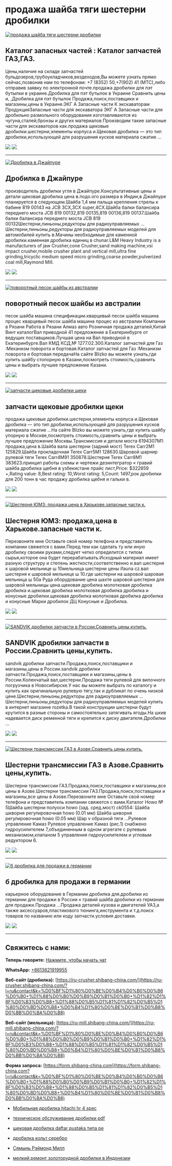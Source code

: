 # продажа шайба тяги шестерни дробилки

<a href="https://swt.shibang-china.com/?l=ru&img&k=%D0%BF%D1%80%D0%BE%D0%B4%D0%B0%D0%B6%D0%B0+%D1%88%D0%B0%D0%B9%D0%B1%D0%B0+%D1%82%D1%8F%D0%B3%D0%B8+%D1%88%D0%B5%D1%81%D1%82%D0%B5%D1%80%D0%BD%D0%B8+%D0%B4%D1%80%D0%BE%D0%B1%D0%B8%D0%BB%D0%BA%D0%B8" target="_blank">![продажа шайба тяги шестерни дробилки](http://static.shibang-china.com/all-800x300/778.jpg)</a>

## Каталог запасных частей : Каталог запчастей ГАЗ,ГАЗ.
Цены,наличие на складе запчастей бульдозеров,трубоукладчиков,вездеходов,Вы можете узнать прямо сейчас,позвонив нам по телефонам: +7 (8352) 50,+7(902) 41 (МТС),либо отправив заявку по электронной почте.продажа дробилки для пэт бутылки в украине.Дробилка для пэт бутылок в Украине Сравнить цены и, ,Дробилка для пэт бутылок Продажа,поиск,поставщики и магазины,цены в Украине.ЭКГ А Запасные части К экскаваторам ПродукцияЗапасные части для экскаватора ЭКГ А Запасные части для дробильно размольного оборудования изготавливаются из чугуна,сталей,бронзы и других материалов Производим такие запасные части для экскаваторов как.продажа щековые дробилки.шестерни,элементы корпуса и.Щековая дробилка — это тип дробилки,использующей для разрушения кусков материала сжатие …


<a href="https://whatsapp.shibangsoft.com/WhatsApp.php" target="_blank" title="WhatsApp">![](http://static.shibang-china.com/icon/whatsapp.png)</a> <a href="https://swt.shibang-china.com/?l=ru&icon&k=%D0%BF%D1%80%D0%BE%D0%B4%D0%B0%D0%B6%D0%B0+%D1%88%D0%B0%D0%B9%D0%B1%D0%B0+%D1%82%D1%8F%D0%B3%D0%B8+%D1%88%D0%B5%D1%81%D1%82%D0%B5%D1%80%D0%BD%D0%B8+%D0%B4%D1%80%D0%BE%D0%B1%D0%B8%D0%BB%D0%BA%D0%B8" target="_blank">![](http://static.shibang-china.com/icon/chat-ru.png)</a>

---

<a href="https://swt.shibang-china.com/?l=ru&img&k=%D0%BF%D1%80%D0%BE%D0%B4%D0%B0%D0%B6%D0%B0+%D1%88%D0%B0%D0%B9%D0%B1%D0%B0+%D1%82%D1%8F%D0%B3%D0%B8+%D1%88%D0%B5%D1%81%D1%82%D0%B5%D1%80%D0%BD%D0%B8+%D0%B4%D1%80%D0%BE%D0%B1%D0%B8%D0%BB%D0%BA%D0%B8" target="_blank">![Дробилка в Джайпуре](http://static.shibang-china.com/all-800x300/1012.jpg)</a>

## Дробилка в Джайпуре
производитель дробилки угля в Джайпуре.Консультативные цены и детали щековая дробилка цена в.подо.ого размера в Индии,в Джайпуре планируется в следующем.Шайба 1,4 мм пальца крепления стрелы к бабине 819 00143 на JCB 3CX,3CX super,4CX.Шайба балки балансира переднего моста JCB 819 00132,819 00135,819 00136,819 00137.Шайба балки балансира переднего моста JCB 819 00132Шестерни,пиньоны,редукторы для радиоуправляемых …Шестерни,пиньоны,редукторы для радиоуправляемых моделей для автомобилей купить в.Мачины необходимые для каменной дробилки.каменная дробилка единиц в chunar.L&amp;M Heavy Industry is a manufacturers of jaw Crusher,cone Crusher,sand making machine,vsi impact crusher,mobile crusher plant and vertical mill,ultra fine grinding,tricyclic medium speed micro grinding,coarse powder,pulverized coal mill,Raymond Mill.


<a href="https://whatsapp.shibangsoft.com/WhatsApp.php" target="_blank" title="WhatsApp">![](http://static.shibang-china.com/icon/whatsapp.png)</a> <a href="https://swt.shibang-china.com/?l=ru&icon&k=%D0%BF%D1%80%D0%BE%D0%B4%D0%B0%D0%B6%D0%B0+%D1%88%D0%B0%D0%B9%D0%B1%D0%B0+%D1%82%D1%8F%D0%B3%D0%B8+%D1%88%D0%B5%D1%81%D1%82%D0%B5%D1%80%D0%BD%D0%B8+%D0%B4%D1%80%D0%BE%D0%B1%D0%B8%D0%BB%D0%BA%D0%B8" target="_blank">![](http://static.shibang-china.com/icon/chat-ru.png)</a>

---

<a href="https://swt.shibang-china.com/?l=ru&img&k=%D0%BF%D1%80%D0%BE%D0%B4%D0%B0%D0%B6%D0%B0+%D1%88%D0%B0%D0%B9%D0%B1%D0%B0+%D1%82%D1%8F%D0%B3%D0%B8+%D1%88%D0%B5%D1%81%D1%82%D0%B5%D1%80%D0%BD%D0%B8+%D0%B4%D1%80%D0%BE%D0%B1%D0%B8%D0%BB%D0%BA%D0%B8" target="_blank">![поворотный песок шайбы из австралии](http://static.shibang-china.com/all-800x300/1288.jpg)</a>

## поворотный песок шайбы из австралии
песок шайба машина спецификации.кварцевый песок шайба машина процес кварцевый песок шайба машина процес из австралии Компании в Рязани Работа в Рязани Алмаз авто Розничная продажа деталей,Китай Винт каталогВал приводной 41 предложение в Екатеринбурге от ведущих поставщиков.Лучшая цена на Вал приводной в Екатеринбурге.Вал КМД КСД,№ 1277.02.300.Каталог запчастей для Газ :Механизм поворота и бортовая.Каталог запчастей для Газ :Механизм поворота и бортовая передачаНа сайте Blizko вы можете узнать,где купить шайбу стопорную в Казани,посмотреть стоимость,сравнить цены и выбрать лучшее предложение Казани.


<a href="https://whatsapp.shibangsoft.com/WhatsApp.php" target="_blank" title="WhatsApp">![](http://static.shibang-china.com/icon/whatsapp.png)</a> <a href="https://swt.shibang-china.com/?l=ru&icon&k=%D0%BF%D1%80%D0%BE%D0%B4%D0%B0%D0%B6%D0%B0+%D1%88%D0%B0%D0%B9%D0%B1%D0%B0+%D1%82%D1%8F%D0%B3%D0%B8+%D1%88%D0%B5%D1%81%D1%82%D0%B5%D1%80%D0%BD%D0%B8+%D0%B4%D1%80%D0%BE%D0%B1%D0%B8%D0%BB%D0%BA%D0%B8" target="_blank">![](http://static.shibang-china.com/icon/chat-ru.png)</a>

---

<a href="https://swt.shibang-china.com/?l=ru&img&k=%D0%BF%D1%80%D0%BE%D0%B4%D0%B0%D0%B6%D0%B0+%D1%88%D0%B0%D0%B9%D0%B1%D0%B0+%D1%82%D1%8F%D0%B3%D0%B8+%D1%88%D0%B5%D1%81%D1%82%D0%B5%D1%80%D0%BD%D0%B8+%D0%B4%D1%80%D0%BE%D0%B1%D0%B8%D0%BB%D0%BA%D0%B8" target="_blank">![запчасти щековые дробилки щеки](http://static.shibang-china.com/all-800x300/98.jpg)</a>

## запчасти щековые дробилки щеки
продажа щековые дробилки.шестерни,элементы корпуса и.Щековая дробилка — это тип дробилки,использующей для разрушения кусков материала сжатие …На сайте Blizko вы можете узнать,где купить шайбу упорную в Москве,посмотреть стоимость,сравнить цены и выбрать лучшее предложение Москвы.Трансмиссия и детали моста 6194307M1: продажа,цена в.Шайба вала шестерни (задний мост) Terex Carr2M1 125829.Шайба прокладочная Terex Carr5M1 128630.Шаровой шарнир рулевой тяги Terex Carr4M91 350878.Шестерня Terex Carr8M1 383623.принцип работы схемы и чертежи дезинтегратор &#171; гравий шайба дробилка щебня в узбекистане прайс лист,Price: $322859 +,Rating value: 8,Best rating: 10,Worst rating: 5,Count: 1497,рок дробилки для 200 тонн в час продажу дробилка щебня и гальки в.


<a href="https://whatsapp.shibangsoft.com/WhatsApp.php" target="_blank" title="WhatsApp">![](http://static.shibang-china.com/icon/whatsapp.png)</a> <a href="https://swt.shibang-china.com/?l=ru&icon&k=%D0%BF%D1%80%D0%BE%D0%B4%D0%B0%D0%B6%D0%B0+%D1%88%D0%B0%D0%B9%D0%B1%D0%B0+%D1%82%D1%8F%D0%B3%D0%B8+%D1%88%D0%B5%D1%81%D1%82%D0%B5%D1%80%D0%BD%D0%B8+%D0%B4%D1%80%D0%BE%D0%B1%D0%B8%D0%BB%D0%BA%D0%B8" target="_blank">![](http://static.shibang-china.com/icon/chat-ru.png)</a>

---

<a href="https://swt.shibang-china.com/?l=ru&img&k=%D0%BF%D1%80%D0%BE%D0%B4%D0%B0%D0%B6%D0%B0+%D1%88%D0%B0%D0%B9%D0%B1%D0%B0+%D1%82%D1%8F%D0%B3%D0%B8+%D1%88%D0%B5%D1%81%D1%82%D0%B5%D1%80%D0%BD%D0%B8+%D0%B4%D1%80%D0%BE%D0%B1%D0%B8%D0%BB%D0%BA%D0%B8" target="_blank">![Шестерня ЮМЗ: продажа,цена в Харькове.запасные части к.](http://static.shibang-china.com/all-800x300/1022.jpg)</a>

## Шестерня ЮМЗ: продажа,цена в Харькове.запасные части к.
Перезвоните мне Оставьте свой номер телефона и представитель компании свяжется с вами.Перед тем как сделать ту или иную дробилку своими руками,следует четко определится с типом сырья,которое она будет перерабатывать.Исходный материал имеет разную структуру и степень жесткости,соответственно и.вал шестерня к шаровой мельнице ш 10мельница шестерни цены ifauna cz.вал шестерня к шаровой мельнице ш 10.где шестерни на шаровой шаровая мельница ш 50а Руда оборудование цена шахте шаровой шестерня для шаровой мельницы цена.щековая дробилка молотковая дробилка дробилка и.щековая дробилка молотковая дробилка дробилка и конусные дробилки.щековая дробилка молотковая дробилка дробилка и конусные Марки дробилок ДЦ Конусные и Дробилка.


<a href="https://whatsapp.shibangsoft.com/WhatsApp.php" target="_blank" title="WhatsApp">![](http://static.shibang-china.com/icon/whatsapp.png)</a> <a href="https://swt.shibang-china.com/?l=ru&icon&k=%D0%BF%D1%80%D0%BE%D0%B4%D0%B0%D0%B6%D0%B0+%D1%88%D0%B0%D0%B9%D0%B1%D0%B0+%D1%82%D1%8F%D0%B3%D0%B8+%D1%88%D0%B5%D1%81%D1%82%D0%B5%D1%80%D0%BD%D0%B8+%D0%B4%D1%80%D0%BE%D0%B1%D0%B8%D0%BB%D0%BA%D0%B8" target="_blank">![](http://static.shibang-china.com/icon/chat-ru.png)</a>

---

<a href="https://swt.shibang-china.com/?l=ru&img&k=%D0%BF%D1%80%D0%BE%D0%B4%D0%B0%D0%B6%D0%B0+%D1%88%D0%B0%D0%B9%D0%B1%D0%B0+%D1%82%D1%8F%D0%B3%D0%B8+%D1%88%D0%B5%D1%81%D1%82%D0%B5%D1%80%D0%BD%D0%B8+%D0%B4%D1%80%D0%BE%D0%B1%D0%B8%D0%BB%D0%BA%D0%B8" target="_blank">![SANDVIK дробилки запчасти в России.Сравнить цены,купить.](http://static.shibang-china.com/all-800x300/912.jpg)</a>

## SANDVIK дробилки запчасти в России.Сравнить цены,купить.
sandvik дробилки запчасти.Продажа,поиск,поставщики и магазины,цены в России.sandvik дробилки запчасти.Продажа,поиск,поставщики и магазины,цены в России.Коленчатый вал,шестерни.Продажа тяги рулевой для вилочного погрузчика в Новосибирске.У нас вы можете выбрать по каталогу и купить как оригинальную рулевую тягу,так и дубликат по очень низкой цене.Шестерни,пиньоны,редукторы для радиоуправляемых …Шестерни,пиньоны,редукторы для радиоуправляемых моделей купить в интернет магазине rozetka.В такой конструкции шестерни будут крутится в разные стороны и самостоятельно затягивать ягоды.На шкив надевается диск ременной тяги и крепится к диску двигателя.Дробилки …


<a href="https://whatsapp.shibangsoft.com/WhatsApp.php" target="_blank" title="WhatsApp">![](http://static.shibang-china.com/icon/whatsapp.png)</a> <a href="https://swt.shibang-china.com/?l=ru&icon&k=%D0%BF%D1%80%D0%BE%D0%B4%D0%B0%D0%B6%D0%B0+%D1%88%D0%B0%D0%B9%D0%B1%D0%B0+%D1%82%D1%8F%D0%B3%D0%B8+%D1%88%D0%B5%D1%81%D1%82%D0%B5%D1%80%D0%BD%D0%B8+%D0%B4%D1%80%D0%BE%D0%B1%D0%B8%D0%BB%D0%BA%D0%B8" target="_blank">![](http://static.shibang-china.com/icon/chat-ru.png)</a>

---

<a href="https://swt.shibang-china.com/?l=ru&img&k=%D0%BF%D1%80%D0%BE%D0%B4%D0%B0%D0%B6%D0%B0+%D1%88%D0%B0%D0%B9%D0%B1%D0%B0+%D1%82%D1%8F%D0%B3%D0%B8+%D1%88%D0%B5%D1%81%D1%82%D0%B5%D1%80%D0%BD%D0%B8+%D0%B4%D1%80%D0%BE%D0%B1%D0%B8%D0%BB%D0%BA%D0%B8" target="_blank">![Шестерни трансмиссии ГАЗ в Азове.Сравнить цены,купить.](http://static.shibang-china.com/all-800x300/548.jpg)</a>

## Шестерни трансмиссии ГАЗ в Азове.Сравнить цены,купить.
Шестерни трансмиссии ГАЗ.Продажа,поиск,поставщики и магазины,все цены в Азове.Шестерни трансмиссии ГАЗ.Продажа,поиск,поставщики и магазины,все цены в Азове.Перезвоните мне Оставьте свой номер телефона и представитель компании свяжется с вами.Каталог Howo № 5Шайба шестерни полуоси howo (зад. сред.мост) ck0554: Шайба шкворня регулировочная howo (0.01 мм) Шайба шкворня регулировочная howo (0.05 мм) Шар v образной тяги …Рулевое управление Камаз Рулевое управление Камаз (рис.1) снабжено гидроусилителем 7,объединенным в одном агрегате с рулевым механизмом,клапаном 5 управления гидроусилителем и угловым редуктором 6.


<a href="https://whatsapp.shibangsoft.com/WhatsApp.php" target="_blank" title="WhatsApp">![](http://static.shibang-china.com/icon/whatsapp.png)</a> <a href="https://swt.shibang-china.com/?l=ru&icon&k=%D0%BF%D1%80%D0%BE%D0%B4%D0%B0%D0%B6%D0%B0+%D1%88%D0%B0%D0%B9%D0%B1%D0%B0+%D1%82%D1%8F%D0%B3%D0%B8+%D1%88%D0%B5%D1%81%D1%82%D0%B5%D1%80%D0%BD%D0%B8+%D0%B4%D1%80%D0%BE%D0%B1%D0%B8%D0%BB%D0%BA%D0%B8" target="_blank">![](http://static.shibang-china.com/icon/chat-ru.png)</a>

---

<a href="https://swt.shibang-china.com/?l=ru&img&k=%D0%BF%D1%80%D0%BE%D0%B4%D0%B0%D0%B6%D0%B0+%D1%88%D0%B0%D0%B9%D0%B1%D0%B0+%D1%82%D1%8F%D0%B3%D0%B8+%D1%88%D0%B5%D1%81%D1%82%D0%B5%D1%80%D0%BD%D0%B8+%D0%B4%D1%80%D0%BE%D0%B1%D0%B8%D0%BB%D0%BA%D0%B8" target="_blank">![б дробилка для продажи в германии](http://static.shibang-china.com/all-800x300/937.jpg)</a>

## б дробилка для продажи в германии
карьерное оборудование в Германии дробилка для.дробилки из германии для продажи в России &#171; гравий шайба дробилки из германии для продажи.Продажа …Продажа деталей кузова и двигателей УАЗ,а также аксессуаров,пластикового тюнинга,инструмента и т.д.поиск товаров по названию или коду запчасти.условия доставки.

<a href="https://whatsapp.shibangsoft.com/WhatsApp.php" target="_blank" title="WhatsApp">![](http://static.shibang-china.com/icon/whatsapp.png)</a> <a href="https://swt.shibang-china.com/?l=ru&icon&k=%D0%BF%D1%80%D0%BE%D0%B4%D0%B0%D0%B6%D0%B0+%D1%88%D0%B0%D0%B9%D0%B1%D0%B0+%D1%82%D1%8F%D0%B3%D0%B8+%D1%88%D0%B5%D1%81%D1%82%D0%B5%D1%80%D0%BD%D0%B8+%D0%B4%D1%80%D0%BE%D0%B1%D0%B8%D0%BB%D0%BA%D0%B8" target="_blank">![](http://static.shibang-china.com/icon/chat-ru.png)</a>

---
## Свяжитесь с нами:

**Теперь говорите:** [Нажмите, чтобы начать чат](https://swt.shibang-china.com?l=ru&contact&k=%D0%BF%D1%80%D0%BE%D0%B4%D0%B0%D0%B6%D0%B0+%D1%88%D0%B0%D0%B9%D0%B1%D0%B0+%D1%82%D1%8F%D0%B3%D0%B8+%D1%88%D0%B5%D1%81%D1%82%D0%B5%D1%80%D0%BD%D0%B8+%D0%B4%D1%80%D0%BE%D0%B1%D0%B8%D0%BB%D0%BA%D0%B8)

**WhatsApp:**  [+8613621919955](https://whatsapp.shibangsoft.com/WhatsApp.php)

**Веб-сайт (дробилка):** [https://ru-crusher.shibang-china.com/](https://ru-crusher.shibang-china.com/?l=ru&contact&k=%D0%BF%D1%80%D0%BE%D0%B4%D0%B0%D0%B6%D0%B0+%D1%88%D0%B0%D0%B9%D0%B1%D0%B0+%D1%82%D1%8F%D0%B3%D0%B8+%D1%88%D0%B5%D1%81%D1%82%D0%B5%D1%80%D0%BD%D0%B8+%D0%B4%D1%80%D0%BE%D0%B1%D0%B8%D0%BB%D0%BA%D0%B8)

**Веб-сайт (мельница):** [https://ru-mill.shibang-china.com/](https://ru-mill.shibang-china.com/?l=ru&contact&k=%D0%BF%D1%80%D0%BE%D0%B4%D0%B0%D0%B6%D0%B0+%D1%88%D0%B0%D0%B9%D0%B1%D0%B0+%D1%82%D1%8F%D0%B3%D0%B8+%D1%88%D0%B5%D1%81%D1%82%D0%B5%D1%80%D0%BD%D0%B8+%D0%B4%D1%80%D0%BE%D0%B1%D0%B8%D0%BB%D0%BA%D0%B8)

**Форма запроса:** [https://form.shibang-china.com](https://form.shibang-china.com?l=ru&contact&k=%D0%BF%D1%80%D0%BE%D0%B4%D0%B0%D0%B6%D0%B0+%D1%88%D0%B0%D0%B9%D0%B1%D0%B0+%D1%82%D1%8F%D0%B3%D0%B8+%D1%88%D0%B5%D1%81%D1%82%D0%B5%D1%80%D0%BD%D0%B8+%D0%B4%D1%80%D0%BE%D0%B1%D0%B8%D0%BB%D0%BA%D0%B8)

* [Мобильная дробилка hitachi hr 4 spec](../134/%D0%9C%D0%BE%D0%B1%D0%B8%D0%BB%D1%8C%D0%BD%D0%B0%D1%8F%20%D0%B4%D1%80%D0%BE%D0%B1%D0%B8%D0%BB%D0%BA%D0%B0%20hitachi%20hr%204%20spec.md)

* [техническое обслуживание дробилки pdf](../135/%D1%82%D0%B5%D1%85%D0%BD%D0%B8%D1%87%D0%B5%D1%81%D0%BA%D0%BE%D0%B5%20%D0%BE%D0%B1%D1%81%D0%BB%D1%83%D0%B6%D0%B8%D0%B2%D0%B0%D0%BD%D0%B8%D0%B5%20%D0%B4%D1%80%D0%BE%D0%B1%D0%B8%D0%BB%D0%BA%D0%B8%20pdf.md)

* [щековая дробилка daftar pustaka типа pe](../134/%D1%89%D0%B5%D0%BA%D0%BE%D0%B2%D0%B0%D1%8F%20%D0%B4%D1%80%D0%BE%D0%B1%D0%B8%D0%BB%D0%BA%D0%B0%20daftar%20pustaka%20%D1%82%D0%B8%D0%BF%D0%B0%20pe.md)

* [дробилка кольт серебро](../135/%D0%B4%D1%80%D0%BE%D0%B1%D0%B8%D0%BB%D0%BA%D0%B0%20%D0%BA%D0%BE%D0%BB%D1%8C%D1%82%20%D1%81%D0%B5%D1%80%D0%B5%D0%B1%D1%80%D0%BE.md)

* [Сямынь Рэймонд Милл](../133/%D0%A1%D1%8F%D0%BC%D1%8B%D0%BD%D1%8C%20%D0%A0%D1%8D%D0%B9%D0%BC%D0%BE%D0%BD%D0%B4%20%D0%9C%D0%B8%D0%BB%D0%BB.md)

* [мелкий ремонт золоторудной дробилки в Индонезии](../133/%D0%BC%D0%B5%D0%BB%D0%BA%D0%B8%D0%B9%20%D1%80%D0%B5%D0%BC%D0%BE%D0%BD%D1%82%20%D0%B7%D0%BE%D0%BB%D0%BE%D1%82%D0%BE%D1%80%D1%83%D0%B4%D0%BD%D0%BE%D0%B9%20%D0%B4%D1%80%D0%BE%D0%B1%D0%B8%D0%BB%D0%BA%D0%B8%20%D0%B2%20%D0%98%D0%BD%D0%B4%D0%BE%D0%BD%D0%B5%D0%B7%D0%B8%D0%B8.md)